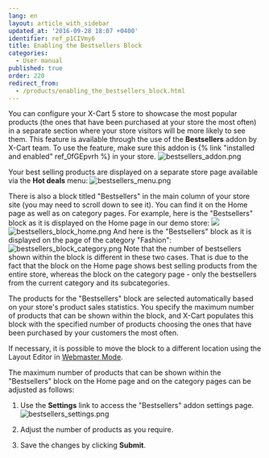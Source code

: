 ```yaml
---
lang: en
layout: article_with_sidebar
updated_at: '2016-09-28 18:07 +0400'
identifier: ref_p1CIVmy6
title: Enabling the Bestsellers Block
categories:
  - User manual
published: true
order: 220
redirect_from:
  - /products/enabling_the_bestsellers_block.html
---
```

You can configure your X-Cart 5 store to showcase the most popular products (the ones that have been purchased at your store the most often) in a separate section where your store visitors will be more likely to see them. This feature is available through the use of the **Bestsellers** addon by X-Cart team. To use the feature, make sure this addon is {% link "installed and enabled" ref_0fGEpvrh %} in your store.
![bestsellers_addon.png]({{site.baseurl}}/attachments/ref_p1CIVmy6/bestsellers_addon.png)

Your best selling products are displayed on a separate store page available via the **Hot deals** menu:
![bestsellers_menu.png]({{site.baseurl}}/attachments/ref_p1CIVmy6/bestsellers_menu.png)

There is also a block titled "Bestsellers" in the main column of your store site (you may need to scroll down to see it). You can find it on the Home page as well as on category pages.
For example, here is the "Bestsellers" block as it is displayed on the Home page in our demo store:
![]({{site.baseurl}}/attachments/ref_p1CIVmy6/bestsellers_block_home.png)![bestsellers_block_home.png]({{site.baseurl}}/attachments/ref_p1CIVmy6/bestsellers_block_home.png)
And here is the "Bestsellers" block as it is displayed on the page of the category "Fashion":
![bestsellers_block_category.png]({{site.baseurl}}/attachments/ref_p1CIVmy6/bestsellers_block_category.png)
Note that the number of bestsellers shown within the block is different in these two cases. That is due to the fact that the block on the Home page shows best selling products from the entire store, whereas the block on the category page - only the bestsellers from the current category and its subcategories.

The products for the "Bestsellers" block are selected automatically based on your store's product sales statistics. You specify the maximum number of products that can be shown within the block, and X-Cart populates this block with the specified number of products choosing the ones that have been purchased by your customers the most often. 

If necessary, it is possible to move the block to a different location using the Layout Editor in [Webmaster Mode](https://devs.x-cart.com/webinars_and_video_tutorials/using_webmaster_mode_in_x-cart_5.html).

The maximum number of products that can be shown within the "Bestsellers" block on the Home page and on the category pages can be adjusted as follows:

   1. Use the **Settings** link to access the "Bestsellers" addon settings page.
      ![bestsellers_settings.png]({{site.baseurl}}/attachments/ref_p1CIVmy6/bestsellers_settings.png)
    
   2. Adjust the number of products as you require. 
    
   3. Save the changes by clicking **Submit**.
